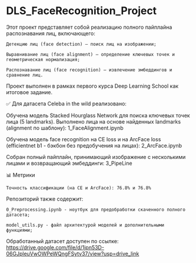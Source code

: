# DLS_FaceRecognition_Project
Этот проект представляет собой реализацию полного пайплайна распознавания лиц, включающего:

    Детекцию лиц (face detection) — поиск лиц на изображении;

    Выравнивание лиц (face alignment) — определение ключевых точек и геометрическая нормализация;

    Распознавание лиц (face recognition) — извлечение эмбеддингов и сравнение лиц.

Проект выполнен в рамках первого курса Deep Learning School как итоговое задание.

✅ Для датасета Celeba in the wild реализовано:

Обучена модель Stacked Hourglass Network для поиска ключевых точек лица (5 landmarks). Выполнено лица на основе найденных landmarks (alignment по шаблону): 1_FaceAlignment.ipynb

Обучена модель face recognition на CE loss и на ArcFace loss (efficientnet b1 - бэкбон без предобучения на лицах): 2_ArcFace.ipynb

Собран полный пайплайн, принимающий изображение с несколькими лицами и возвращающий эмбеддинги: 3_PipeLine

📊 Метрики

    Точность классификации (на CE и ArcFace): 76.8% и 76.8%

Репозиторий также содержит:

    0_Preprocessing.ipynb - ноутбук для предобработки скаченного полного датасета;

    model_utils.py - файл архитектурой моделей и дополнительными функциями;

Обработанный датасет доступен по ссылке: https://drive.google.com/file/d/1jpn53D-06GJpleuVwOWPeWQngFSytv37/view?usp=drive_link
